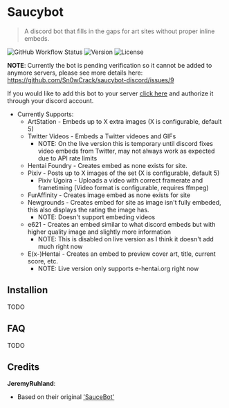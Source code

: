 Saucybot
========

> A discord bot that fills in the gaps for art sites without proper inline embeds.

![GitHub Workflow Status](https://img.shields.io/github/workflow/status/Sn0wCrack/saucybot-discord/CI)
![Version](https://img.shields.io/github/package-json/v/sn0wcrack/saucybot-discord)
![License](https://img.shields.io/github/license/sn0wcrack/saucybot-discord)

**NOTE**: Currently the bot is pending verification so it cannot be added to anymore servers, please see more details here: <https://github.com/Sn0wCrack/saucybot-discord/issues/9>

If you would like to add this bot to your server [click here](https://discordapp.com/api/oauth2/authorize?client_id=647368715742216193&permissions=388096&scope=bot) and authorize it through your discord account.

* Currently Supports:
  * ArtStation - Embeds up to X extra images (X is configurable, default 5)
  * Twitter Videos - Embeds a Twitter videoes and GIFs
    * NOTE: On the live version this is temporary until discord fixes video embeds from Twitter, may not always work as expected due to API rate limits
  * Hentai Foundry - Creates embed as none exists for site.
  * Pixiv - Posts up to X images of the set (X is configurable, default 5)
    * Pixiv Ugoira - Uploads a video with correct framerate and frametiming (Video format is configurable, requires ffmpeg)
  * FurAffinity - Creates image embed as none exists for site
  * Newgrounds - Creates embed for site as image isn't fully embeded, this also displays the rating the image has.
    * NOTE: Doesn't support embeding videos
  * e621 - Creates an embed similar to what discord embeds but with higher quality image and slightly more information
    * NOTE: This is disabled on live version as I think it doesn't add much right now
  * E(x-)Hentai - Creates an embed to preview cover art, title, current score, etc.
    * NOTE: Live version only supports e-hentai.org right now

Installion
----------

TODO

FAQ
---

TODO

Credits
-------

**JeremyRuhland**:

* Based on their original ['SauceBot'](https://github.com/JeremyRuhland/saucebot-discord)
